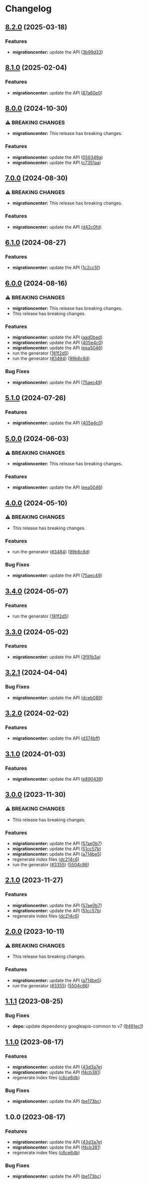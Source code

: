 # Changelog

## [8.2.0](https://github.com/googleapis/google-api-nodejs-client/compare/migrationcenter-v8.1.0...migrationcenter-v8.2.0) (2025-03-18)


### Features

* **migrationcenter:** update the API ([3b99d33](https://github.com/googleapis/google-api-nodejs-client/commit/3b99d33f93a6042f3f5bf8b55167ca6d7c4ccb5c))

## [8.1.0](https://github.com/googleapis/google-api-nodejs-client/compare/migrationcenter-v8.0.0...migrationcenter-v8.1.0) (2025-02-04)


### Features

* **migrationcenter:** update the API ([87a60e0](https://github.com/googleapis/google-api-nodejs-client/commit/87a60e0c7cb4ff32ed919bae9d5423ad071cf085))

## [8.0.0](https://github.com/googleapis/google-api-nodejs-client/compare/migrationcenter-v7.0.0...migrationcenter-v8.0.0) (2024-10-30)


### ⚠ BREAKING CHANGES

* **migrationcenter:** This release has breaking changes.

### Features

* **migrationcenter:** update the API ([058349a](https://github.com/googleapis/google-api-nodejs-client/commit/058349ac84b6698fb6187f7d8d7959e76034d9c4))
* **migrationcenter:** update the API ([c7351aa](https://github.com/googleapis/google-api-nodejs-client/commit/c7351aa2969f79a8664260e7afd65bdf605dfdbf))

## [7.0.0](https://github.com/googleapis/google-api-nodejs-client/compare/migrationcenter-v6.1.0...migrationcenter-v7.0.0) (2024-08-30)


### ⚠ BREAKING CHANGES

* **migrationcenter:** This release has breaking changes.

### Features

* **migrationcenter:** update the API ([d42c0fd](https://github.com/googleapis/google-api-nodejs-client/commit/d42c0fd2364d050bf206f650ffd7a7bc865b7aec))

## [6.1.0](https://github.com/googleapis/google-api-nodejs-client/compare/migrationcenter-v6.0.0...migrationcenter-v6.1.0) (2024-08-27)


### Features

* **migrationcenter:** update the API ([1c2cc5f](https://github.com/googleapis/google-api-nodejs-client/commit/1c2cc5f4e24ec807ec18b0e5341bf4528418e903))

## [6.0.0](https://github.com/googleapis/google-api-nodejs-client/compare/migrationcenter-v5.1.0...migrationcenter-v6.0.0) (2024-08-16)


### ⚠ BREAKING CHANGES

* **migrationcenter:** This release has breaking changes.
* This release has breaking changes.

### Features

* **migrationcenter:** update the API ([aad0bed](https://github.com/googleapis/google-api-nodejs-client/commit/aad0bedbca4b0d4df04bde82bcb33c1fbd22a21d))
* **migrationcenter:** update the API ([405e4c0](https://github.com/googleapis/google-api-nodejs-client/commit/405e4c03478b2ff7876594d0656c7973d0b50871))
* **migrationcenter:** update the API ([eea5046](https://github.com/googleapis/google-api-nodejs-client/commit/eea5046e2a16ccc02dd7a44fc16bfcb74106b7da))
* run the generator ([181f2d5](https://github.com/googleapis/google-api-nodejs-client/commit/181f2d5118e33081dcd33a485ff79c5d6a7e1c43))
* run the generator ([#3484](https://github.com/googleapis/google-api-nodejs-client/issues/3484)) ([99b6c8d](https://github.com/googleapis/google-api-nodejs-client/commit/99b6c8de5beb8447d177048a64a977ee39ee5ee6))


### Bug Fixes

* **migrationcenter:** update the API ([75aec49](https://github.com/googleapis/google-api-nodejs-client/commit/75aec49d87f32e8c35c509cb8116906690918cc2))

## [5.1.0](https://github.com/googleapis/google-api-nodejs-client/compare/migrationcenter-v5.0.0...migrationcenter-v5.1.0) (2024-07-26)


### Features

* **migrationcenter:** update the API ([405e4c0](https://github.com/googleapis/google-api-nodejs-client/commit/405e4c03478b2ff7876594d0656c7973d0b50871))

## [5.0.0](https://github.com/googleapis/google-api-nodejs-client/compare/migrationcenter-v4.0.0...migrationcenter-v5.0.0) (2024-06-03)


### ⚠ BREAKING CHANGES

* **migrationcenter:** This release has breaking changes.

### Features

* **migrationcenter:** update the API ([eea5046](https://github.com/googleapis/google-api-nodejs-client/commit/eea5046e2a16ccc02dd7a44fc16bfcb74106b7da))

## [4.0.0](https://github.com/googleapis/google-api-nodejs-client/compare/migrationcenter-v3.4.0...migrationcenter-v4.0.0) (2024-05-10)


### ⚠ BREAKING CHANGES

* This release has breaking changes.

### Features

* run the generator ([#3484](https://github.com/googleapis/google-api-nodejs-client/issues/3484)) ([99b6c8d](https://github.com/googleapis/google-api-nodejs-client/commit/99b6c8de5beb8447d177048a64a977ee39ee5ee6))


### Bug Fixes

* **migrationcenter:** update the API ([75aec49](https://github.com/googleapis/google-api-nodejs-client/commit/75aec49d87f32e8c35c509cb8116906690918cc2))

## [3.4.0](https://github.com/googleapis/google-api-nodejs-client/compare/migrationcenter-v3.3.0...migrationcenter-v3.4.0) (2024-05-07)


### Features

* run the generator ([181f2d5](https://github.com/googleapis/google-api-nodejs-client/commit/181f2d5118e33081dcd33a485ff79c5d6a7e1c43))

## [3.3.0](https://github.com/googleapis/google-api-nodejs-client/compare/migrationcenter-v3.2.1...migrationcenter-v3.3.0) (2024-05-02)


### Features

* **migrationcenter:** update the API ([3f91b3a](https://github.com/googleapis/google-api-nodejs-client/commit/3f91b3abc6c81c7848e127563207299631cb1c7c))

## [3.2.1](https://github.com/googleapis/google-api-nodejs-client/compare/migrationcenter-v3.2.0...migrationcenter-v3.2.1) (2024-04-04)


### Bug Fixes

* **migrationcenter:** update the API ([dceb089](https://github.com/googleapis/google-api-nodejs-client/commit/dceb089463ac4c373df64a1c0f99e00f9a031855))

## [3.2.0](https://github.com/googleapis/google-api-nodejs-client/compare/migrationcenter-v3.1.0...migrationcenter-v3.2.0) (2024-02-02)


### Features

* **migrationcenter:** update the API ([d374bff](https://github.com/googleapis/google-api-nodejs-client/commit/d374bff802aed76a2285181ce42ba0f01b737bbc))

## [3.1.0](https://github.com/googleapis/google-api-nodejs-client/compare/migrationcenter-v3.0.0...migrationcenter-v3.1.0) (2024-01-03)


### Features

* **migrationcenter:** update the API ([e890439](https://github.com/googleapis/google-api-nodejs-client/commit/e890439ac66117aff0b2edeb7b5dcd20c85b6ead))

## [3.0.0](https://github.com/googleapis/google-api-nodejs-client/compare/migrationcenter-v2.1.0...migrationcenter-v3.0.0) (2023-11-30)


### ⚠ BREAKING CHANGES

* This release has breaking changes.

### Features

* **migrationcenter:** update the API ([57ae0b7](https://github.com/googleapis/google-api-nodejs-client/commit/57ae0b7940985f388d4c2e3c355b1f3eb6530e37))
* **migrationcenter:** update the API ([51cc57b](https://github.com/googleapis/google-api-nodejs-client/commit/51cc57bce7a7d645b68927668da1a26f9feb3bd9))
* **migrationcenter:** update the API ([a714be5](https://github.com/googleapis/google-api-nodejs-client/commit/a714be595bab3927788c4627898f1e75b76a24a6))
* regenerate index files ([dc214c6](https://github.com/googleapis/google-api-nodejs-client/commit/dc214c6fc788530f9723840985ef901e725b4330))
* run the generator ([#3355](https://github.com/googleapis/google-api-nodejs-client/issues/3355)) ([5504c86](https://github.com/googleapis/google-api-nodejs-client/commit/5504c86fd61740886047320e2ed70f02a164acd7))

## [2.1.0](https://github.com/googleapis/google-api-nodejs-client/compare/migrationcenter-v2.0.0...migrationcenter-v2.1.0) (2023-11-27)


### Features

* **migrationcenter:** update the API ([57ae0b7](https://github.com/googleapis/google-api-nodejs-client/commit/57ae0b7940985f388d4c2e3c355b1f3eb6530e37))
* **migrationcenter:** update the API ([51cc57b](https://github.com/googleapis/google-api-nodejs-client/commit/51cc57bce7a7d645b68927668da1a26f9feb3bd9))
* regenerate index files ([dc214c6](https://github.com/googleapis/google-api-nodejs-client/commit/dc214c6fc788530f9723840985ef901e725b4330))

## [2.0.0](https://github.com/googleapis/google-api-nodejs-client/compare/migrationcenter-v1.1.1...migrationcenter-v2.0.0) (2023-10-11)


### ⚠ BREAKING CHANGES

* This release has breaking changes.

### Features

* **migrationcenter:** update the API ([a714be5](https://github.com/googleapis/google-api-nodejs-client/commit/a714be595bab3927788c4627898f1e75b76a24a6))
* run the generator ([#3355](https://github.com/googleapis/google-api-nodejs-client/issues/3355)) ([5504c86](https://github.com/googleapis/google-api-nodejs-client/commit/5504c86fd61740886047320e2ed70f02a164acd7))

## [1.1.1](https://github.com/googleapis/google-api-nodejs-client/compare/migrationcenter-v1.1.0...migrationcenter-v1.1.1) (2023-08-25)


### Bug Fixes

* **deps:** update dependency googleapis-common to v7 ([9491ec1](https://github.com/googleapis/google-api-nodejs-client/commit/9491ec1cdc3c413e7d73edcfcd59cf5c28a7c855))

## [1.1.0](https://github.com/googleapis/google-api-nodejs-client/compare/migrationcenter-v1.0.0...migrationcenter-v1.1.0) (2023-08-17)


### Features

* **migrationcenter:** update the API ([43d3a7e](https://github.com/googleapis/google-api-nodejs-client/commit/43d3a7e3511107e5effd1d42a1f71bcae11b5bf4))
* **migrationcenter:** update the API ([f4cb381](https://github.com/googleapis/google-api-nodejs-client/commit/f4cb38184d5ba51f5462f735c6b525ceba5dc249))
* regenerate index files ([c6ce6db](https://github.com/googleapis/google-api-nodejs-client/commit/c6ce6db24417be7ec0d5cb572288042973a390e0))


### Bug Fixes

* **migrationcenter:** update the API ([be173bc](https://github.com/googleapis/google-api-nodejs-client/commit/be173bcfdb28e769813749dc0360a05c67fd366c))

## 1.0.0 (2023-08-17)


### Features

* **migrationcenter:** update the API ([43d3a7e](https://github.com/googleapis/google-api-nodejs-client/commit/43d3a7e3511107e5effd1d42a1f71bcae11b5bf4))
* **migrationcenter:** update the API ([f4cb381](https://github.com/googleapis/google-api-nodejs-client/commit/f4cb38184d5ba51f5462f735c6b525ceba5dc249))
* regenerate index files ([c6ce6db](https://github.com/googleapis/google-api-nodejs-client/commit/c6ce6db24417be7ec0d5cb572288042973a390e0))


### Bug Fixes

* **migrationcenter:** update the API ([be173bc](https://github.com/googleapis/google-api-nodejs-client/commit/be173bcfdb28e769813749dc0360a05c67fd366c))
